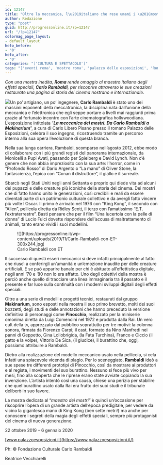```yaml
---
id: 12147
title: "Oltre la meccanica, l\u2019italiano che rese umani i \u201Cmostri\u201D"
author: Redazione
type: "post"
guid: http://progressonline.it/?p=12147
url: "/?p=12147"
colormag_page_layout:
- default_layout
hefo_before:
- '0'
hefo_after:
- '0'
categories: "['CULTURA E SPETTACOLO']"
tags: "['eventi roma', 'mostre roma', 'palazzo delle esposizioni', 'Roma']"
---
```


*Con una mostra inedita, **Roma** rende omaggio al maestro italiano degli effetti speciali, **Carlo Rambaldi**, per riscoprire attraverso le sue creazioni restaurate una pagina di storia del cinema nostrano e internazionale.*

![](https://progressonline.it/wp-content/uploads/2019/11/DSC5502-300x223.jpg)Un po’ artigiano, un po’ ingegnere, **Carlo Rambaldi** è stato uno dei massimi esponenti della meccatronica, la disciplina nata dall’unione della meccanica e l’elettronica che egli seppe portare a livelli mai raggiunti prima grazie al fortunato incontro con l’arte cinematografica hollywoodiana. L’esposizione intitolata “***La meccanica dei mostri. Da Carlo Rambaldi a Makinarium***”, a cura di Carlo Libero Pisano presso il romano Palazzo delle Esposizioni, celebra il suo ingegno, ricostruendo tramite un percorso interno alla sua opera l’evoluzione di questa branca.

Nella sua lunga carriera, Rambaldi, scomparso nell’agosto 2012, ebbe modo di collaborare con i più grandi registi del panorama internazionale, da Monicelli a Pupi Avati, passando per Spielberg e David Lynch. Non c’è genere che non abbia impreziosito con la sua arte: l’horror, come in “Profondo Rosso” di Dario Argento o “La mano” di Oliver Stone, la fantascienza, l’epica con “Conan il distruttore”, il giallo e il surreale.

Sbarcò negli Stati Uniti negli anni Settanta e proprio qui diede vita ad alcuni dei pupazzi e delle creature più iconiche della storia del cinema. Dei mostri che di fatto hanno unito le generazioni, così credibili e reali da essere diventati parte di un patrimonio culturale collettivo e da avergli fatto vincere più volte l’Oscar. Il primo è arrivato nel 1976 con “King Kong”, il secondo con “Alien”, pellicola diretta da Ridley Scott, il terzo con l’amatissimo “E.T. l’extraterrestre”. Basti pensare che per il film “Una lucertola con la pelle di donna” di Lucio Fulci dovette rispondere dell’accusa di maltrattamento di animali, tanto erano vividi i suoi modellini.

<figure aria-describedby="caption-attachment-12148" class="wp-caption alignright" id="attachment_12148" style="width: 400px">![](https://progressonline.it/wp-content/uploads/2019/11/Carlo-Rambaldi-con-ET-300x244.jpg)<figcaption class="wp-caption-text" id="caption-attachment-12148">Carlo Rambaldi con ET</figcaption></figure>

Il successo di questi esseri meccanici si deve infatti principalmente al fatto che riuscì a conferirgli un’umanità e un’emozione inaudite per delle creature artificiali. E se può apparire banale per chi è abituato all’effettistica digitale, negli anni ‘70 e ‘80 non lo era affatto. Uno degli obiettivi della mostra è perciò anche quello di tracciare una linea immaginaria tra il passato e il presente e far luce sulla continuità con i moderni sviluppi digitali degli effetti speciali.

Oltre a una serie di modelli e progetti tecnici, restaurati dal gruppo **Makinarium**, sono esposti nella mostra il suo primo brevetto, molti dei suoi bozzetti, degli studi e delle annotazioni che hanno preceduto la versione definitiva di personaggi come **Pinocchio**, realizzato per la miniserie omonima diretta da Luigi Comencini nel 1972 e prodotta dalla Rai. Un vero cult della tv, apprezzato dal pubblico soprattutto per tre motivi: la colonna sonora, firmata da Fiorenzo Carpi; il cast, formato da Nino Manfredi nei panni di Geppetto, Gina Lollobrigida, (la Fata Turchina), Franco e Ciccio (il gatto e la volpe), Vittorio De Sica, (il giudice), il burattino che, oggi, possiamo attribuire a Rambaldi.

Dietro alla realizzazione del modello meccanico usato nella pellicola, si cela infatti una spiacevole vicenda di plagio. Per lo sceneggiato, **Rambaldi** ideò a sue spese tre differenti prototipi di Pinocchio, così da mostrare ai produttori e al regista, i movimenti del suo burattino. Nessuno si fece più vivo per mesi, fino alla scoperta che le riprese erano state avviate copiando la sua invenzione. L’artista intentò così una causa, chiese una perizia per stabilire che quel burattino usato dalla Rai era frutto dei suoi studi e il tribunale deliberò in suo favore.

La mostra dedicata al “*maestro dei mostri*” è quindi un’occasione per riscoprire l’opera di un grande artista dell’epoca predigitale, per vedere da vicino la gigantesca mano di King Kong (ben sette metri!) ma anche per conoscere i segreti della magia degli effetti speciali, sempre più protagonisti del cinema di nuova generazione.

22 ottobre 2019 – 6 gennaio 2020

[www.palazzoesposizioni.it](https://www.palazzoesposizioni.it/)

Ph: © Fondazione Culturale Carlo Rambaldi

Beatrice Vecchiarelli